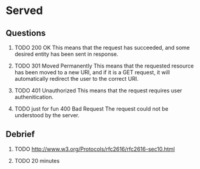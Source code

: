 # Served

## Questions

1. TODO
200 OK
This means that the request has succeeded, and some desired entity has been sent in response.

2. TODO
301 Moved Permanently
This means that the requested resource has been moved to a new URI, and if it is a GET request,
it will automatically redirect the user to the correct URI.

3. TODO
401 Unauthorized
This means that the request requires user authenitication.

4. TODO just for fun
400 Bad Request
The request could not be understood by the server.

## Debrief

1. TODO
http://www.w3.org/Protocols/rfc2616/rfc2616-sec10.html

2. TODO
20 minutes
